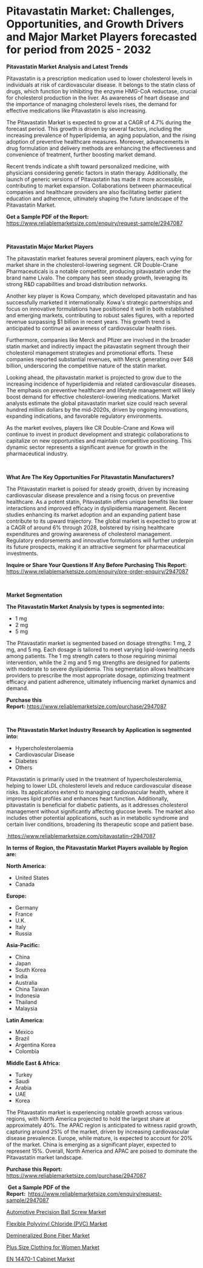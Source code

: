 <p><h1>Pitavastatin Market: Challenges, Opportunities, and Growth Drivers and Major Market Players forecasted for period from 2025 - 2032</h1></p><p><strong>Pitavastatin Market Analysis and Latest Trends</strong></p>
<p><p>Pitavastatin is a prescription medication used to lower cholesterol levels in individuals at risk of cardiovascular disease. It belongs to the statin class of drugs, which function by inhibiting the enzyme HMG-CoA reductase, crucial for cholesterol production in the liver. As awareness of heart disease and the importance of managing cholesterol levels rises, the demand for effective medications like Pitavastatin is also increasing.</p><p>The Pitavastatin Market is expected to grow at a CAGR of 4.7% during the forecast period. This growth is driven by several factors, including the increasing prevalence of hyperlipidemia, an aging population, and the rising adoption of preventive healthcare measures. Moreover, advancements in drug formulation and delivery methods are enhancing the effectiveness and convenience of treatment, further boosting market demand.</p><p>Recent trends indicate a shift toward personalized medicine, with physicians considering genetic factors in statin therapy. Additionally, the launch of generic versions of Pitavastatin has made it more accessible, contributing to market expansion. Collaborations between pharmaceutical companies and healthcare providers are also facilitating better patient education and adherence, ultimately shaping the future landscape of the Pitavastatin Market.</p></p>
<p><strong>Get a Sample PDF of the Report:&nbsp;</strong> <a href="https://www.reliablemarketsize.com/enquiry/request-sample/2947087?utm_campaign=2413&utm_medium=2&utm_source=Github&utm_content=ia&utm_term=12032025&utm_id=pitavastatin">https://www.reliablemarketsize.com/enquiry/request-sample/2947087</a></p>
<p>&nbsp;</p>
<p><strong>Pitavastatin Major Market Players</strong></p>
<p><p>The pitavastatin market features several prominent players, each vying for market share in the cholesterol-lowering segment. CR Double-Crane Pharmaceuticals is a notable competitor, producing pitavastatin under the brand name Livalo. The company has seen steady growth, leveraging its strong R&D capabilities and broad distribution networks. </p><p>Another key player is Kowa Company, which developed pitavastatin and has successfully marketed it internationally. Kowa's strategic partnerships and focus on innovative formulations have positioned it well in both established and emerging markets, contributing to robust sales figures, with a reported revenue surpassing $1 billion in recent years. This growth trend is anticipated to continue as awareness of cardiovascular health rises. </p><p>Furthermore, companies like Merck and Pfizer are involved in the broader statin market and indirectly impact the pitavastatin segment through their cholesterol management strategies and promotional efforts. These companies reported substantial revenues, with Merck generating over $48 billion, underscoring the competitive nature of the statin market.</p><p>Looking ahead, the pitavastatin market is projected to grow due to the increasing incidence of hyperlipidemia and related cardiovascular diseases. The emphasis on preventive healthcare and lifestyle management will likely boost demand for effective cholesterol-lowering medications. Market analysts estimate the global pitavastatin market size could reach several hundred million dollars by the mid-2020s, driven by ongoing innovations, expanding indications, and favorable regulatory environments.</p><p>As the market evolves, players like CR Double-Crane and Kowa will continue to invest in product development and strategic collaborations to capitalize on new opportunities and maintain competitive positioning. This dynamic sector represents a significant avenue for growth in the pharmaceutical industry.</p></p>
<p>&nbsp;</p>
<p><strong>What Are The Key Opportunities For Pitavastatin Manufacturers?</strong></p>
<p><p>The Pitavastatin market is poised for steady growth, driven by increasing cardiovascular disease prevalence and a rising focus on preventive healthcare. As a potent statin, Pitavastatin offers unique benefits like lower interactions and improved efficacy in dyslipidemia management. Recent studies enhancing its market adoption and an expanding patient base contribute to its upward trajectory. The global market is expected to grow at a CAGR of around 6% through 2028, bolstered by rising healthcare expenditures and growing awareness of cholesterol management. Regulatory endorsements and innovative formulations will further underpin its future prospects, making it an attractive segment for pharmaceutical investments.</p></p>
<p><strong>Inquire or Share Your Questions If Any Before Purchasing This Report:</strong> <a href="https://www.reliablemarketsize.com/enquiry/pre-order-enquiry/2947087?utm_campaign=2413&utm_medium=2&utm_source=Github&utm_content=ia&utm_term=12032025&utm_id=pitavastatin">https://www.reliablemarketsize.com/enquiry/pre-order-enquiry/2947087</a></p>
<p>&nbsp;</p>
<p><strong>Market Segmentation</strong></p>
<p><strong>The Pitavastatin Market Analysis by types is segmented into:</strong></p>
<p><ul><li>1 mg</li><li>2 mg</li><li>5 mg</li></ul></p>
<p><p>The Pitavastatin market is segmented based on dosage strengths: 1 mg, 2 mg, and 5 mg. Each dosage is tailored to meet varying lipid-lowering needs among patients. The 1 mg strength caters to those requiring minimal intervention, while the 2 mg and 5 mg strengths are designed for patients with moderate to severe dyslipidemia. This segmentation allows healthcare providers to prescribe the most appropriate dosage, optimizing treatment efficacy and patient adherence, ultimately influencing market dynamics and demand.</p></p>
<p><strong>Purchase this Report:&nbsp;</strong><a href="https://www.reliablemarketsize.com/purchase/2947087?utm_campaign=2413&utm_medium=2&utm_source=Github&utm_content=ia&utm_term=12032025&utm_id=pitavastatin">https://www.reliablemarketsize.com/purchase/2947087</a></p>
<p>&nbsp;</p>
<p><strong>The Pitavastatin Market Industry Research by Application is segmented into:</strong></p>
<p><ul><li>Hypercholesterolaemia</li><li>Cardiovascular Disease</li><li>Diabetes</li><li>Others</li></ul></p>
<p><p>Pitavastatin is primarily used in the treatment of hypercholesterolemia, helping to lower LDL cholesterol levels and reduce cardiovascular disease risks. Its applications extend to managing cardiovascular health, where it improves lipid profiles and enhances heart function. Additionally, pitavastatin is beneficial for diabetic patients, as it addresses cholesterol management without significantly affecting glucose levels. The market also includes other potential applications, such as in metabolic syndrome and certain liver conditions, broadening its therapeutic scope and patient base.</p></p>
<p><a href="https://www.reliablemarketsize.com/pitavastatin-r2947087?utm_campaign=2413&utm_medium=2&utm_source=Github&utm_content=ia&utm_term=12032025&utm_id=pitavastatin">&nbsp;https://www.reliablemarketsize.com/pitavastatin-r2947087</a></p>
<p><strong>In terms of Region, the Pitavastatin Market Players available by Region are:</strong></p>
<p>
    <p> <strong> North America: </strong>
        <ul>
            <li>United States</li>
            <li>Canada</li>
        </ul>
        </p> 
    <p> <strong> Europe: </strong>
        <ul>
            <li>Germany</li>
            <li>France</li>
            <li>U.K.</li>
            <li>Italy</li>
            <li>Russia</li>
        </ul>
        </p> 
    <p> <strong> Asia-Pacific: </strong>
        <ul>
            <li>China</li>
            <li>Japan</li>
            <li>South Korea</li>
            <li>India</li>
            <li>Australia</li>
            <li>China Taiwan</li>
            <li>Indonesia</li>
            <li>Thailand</li>
            <li>Malaysia</li>
        </ul>
        </p> 
    <p> <strong> Latin America: </strong>
        <ul>
            <li>Mexico</li>
            <li>Brazil</li>
            <li>Argentina Korea</li>
            <li>Colombia</li>
        </ul>
        </p> 
    <p> <strong> Middle East & Africa: </strong>
        <ul>
            <li>Turkey</li>
            <li>Saudi</li>
            <li>Arabia</li>
            <li>UAE</li>
            <li>Korea</li>
        </ul>
    </p>
    </p>
<p><p>The Pitavastatin market is experiencing notable growth across various regions, with North America projected to hold the largest share at approximately 40%. The APAC region is anticipated to witness rapid growth, capturing around 25% of the market, driven by increasing cardiovascular disease prevalence. Europe, while mature, is expected to account for 20% of the market. China is emerging as a significant player, expected to represent 15%. Overall, North America and APAC are poised to dominate the Pitavastatin market landscape.</p></p>
<p><strong>Purchase this Report: </strong><a href="https://www.reliablemarketsize.com/purchase/2947087?utm_campaign=2413&utm_medium=2&utm_source=Github&utm_content=ia&utm_term=12032025&utm_id=pitavastatin">https://www.reliablemarketsize.com/purchase/2947087</a></p>
<p>&nbsp;<strong>Get a Sample PDF of the Report:&nbsp;&nbsp;</strong><a href="https://www.reliablemarketsize.com/enquiry/request-sample/2947087?utm_campaign=2413&utm_medium=2&utm_source=Github&utm_content=ia&utm_term=12032025&utm_id=pitavastatin">https://www.reliablemarketsize.com/enquiry/request-sample/2947087</a></p>
<p><strong></strong></p>
<p><p><a href="https://github.com/lizamflotow/Market-Research-Report-List-1/blob/main/automotive-precision-ball-screw-market.md?utm_campaign=2413&utm_medium=2&utm_source=Github&utm_content=ia&utm_term=12032025&utm_id=pitavastatin">Automotive Precision Ball Screw Market</a></p><p><a href="https://github.com/oslieselotte2192/Market-Research-Report-List-1/blob/main/flexible-polyvinyl-chloride-pvc-market.md?utm_campaign=2413&utm_medium=2&utm_source=Github&utm_content=ia&utm_term=12032025&utm_id=pitavastatin">Flexible Polyvinyl Chloride (PVC) Market</a></p><p><a href="https://github.com/tambraunrue691969/Market-Research-Report-List-1/blob/main/demineralized-bone-fiber-market.md?utm_campaign=2413&utm_medium=2&utm_source=Github&utm_content=ia&utm_term=12032025&utm_id=pitavastatin">Demineralized Bone Fiber Market</a></p><p><a href="https://github.com/tona7vba/Market-Research-Report-List-1/blob/main/plus-size-clothing-for-women-market.md?utm_campaign=2413&utm_medium=2&utm_source=Github&utm_content=ia&utm_term=12032025&utm_id=pitavastatin">Plus Size Clothing for Women Market</a></p><p><a href="https://github.com/dringals/Market-Research-Report-List-6/blob/main/en-14470-1-cabinet-market.md?utm_campaign=2413&utm_medium=2&utm_source=Github&utm_content=ia&utm_term=12032025&utm_id=pitavastatin">EN 14470-1 Cabinet Market</a></p></p>